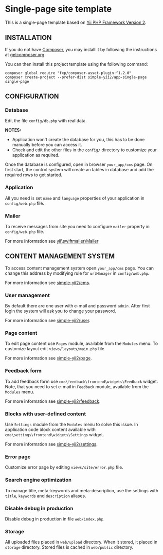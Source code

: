 # Single-page site template


This is a single-page template based on [Yii PHP Framework Version 2](https://github.com/yiisoft/yii2).

## INSTALLATION

If you do not have [Composer](http://getcomposer.org/), you may install it by following the instructions
at [getcomposer.org](http://getcomposer.org/doc/00-intro.md#installation-nix).

You can then install this project template using the following command:

~~~
composer global require "fxp/composer-asset-plugin:^1.2.0"
composer create-project --prefer-dist simple-yii2/app-single-page single-page
~~~

## CONFIGURATION

### Database

Edit the file `config/db.php` with real data.

**NOTES:**
- Application won't create the database for you, this has to be done manually before you can access it.
- Check and edit the other files in the `config/` directory to customize your application as required.

Once the database is configured, open in browser `your_app/cms` page. On first start, the control system will create an tables in database and add the required rows to get started.

### Application

All you need is set `name` and `language` properties of your application in `config/web.php` file.

### Mailer

To receive messages from site you need to configure `mailer` property in `config/web.php` file.

For more information see [yii\swiftmailer\Mailer](http://www.yiiframework.com/doc-2.0/yii-swiftmailer-mailer.html)

## CONTENT MANAGEMENT SYSTEM

To access content management system open `your_app/cms` page. You can change this address by modifying rule for `urlManager` in `config/web.php`.

For more information see [simple-yii2/cms](https://github.com/simple-yii2/cms).

### User management

By default there are one user with e-mail and password `admin`. After first login the system will ask you to change your password.

For more information see [simple-yii2/user](https://github.com/simple-yii2/user).

### Page content

To edit page content use `Pages` module, available from the `Modules` menu. To customize layout edit `views/layouts/main.php` file.

For more information see [simple-yii2/page](https://github.com/simple-yii2/page).

### Feedback form

To add feedback form use `cms\feedback\frontend\widgets\Feedback` widget. Note, that you need to set e-mail in `Feedback` module, available from the `Modules` menu.

For more information see [simple-yii2/feedback](https://github.com/simple-yii2/feedback).

### Blocks with user-defined content

Use `Settings` module from the `Modules` menu to solve this issue. In application code block content available with `cms\settings\frontend\widgets\Settings` widget.

For more information see [simple-yii2/settings](https://github.com/simple-yii2/settings).

### Error page

Customize error page by editing `views/site/error.php` file.

### Search engine optimization

To manage title, meta-keywords and meta-description, use the settings with `title`, `keywords` and `description` aliases.

### Disable debug in production

Disable debug in production in file `web/index.php`.

### Storage

All uploaded files placed in `web/upload` directory. When it stored, it placed in `storage` directory. Stored files is cached in `web/public` directory.
